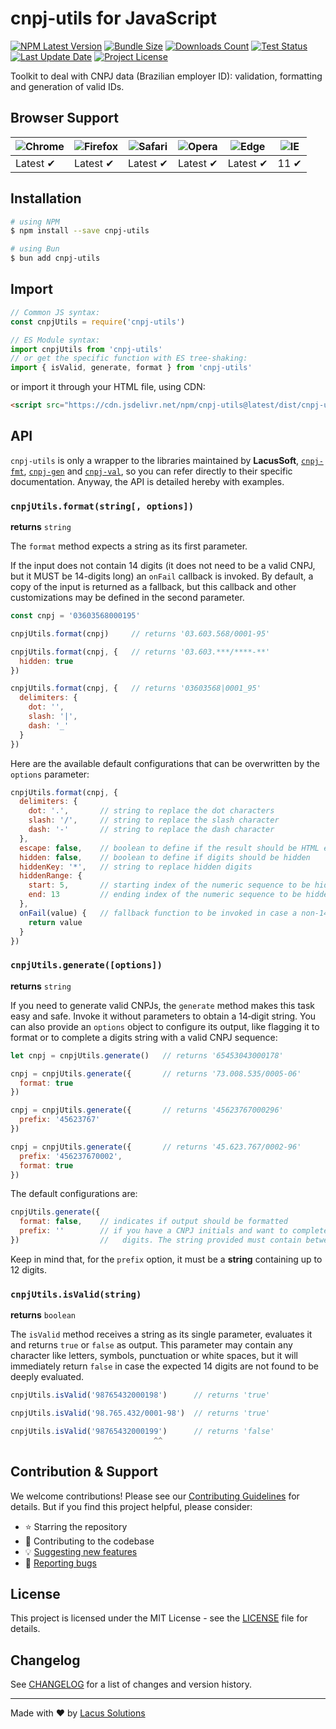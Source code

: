 # cnpj-utils for JavaScript

[![NPM Latest Version](https://img.shields.io/npm/v/cnpj-utils)](https://npmjs.com/package/cnpj-utils)
[![Bundle Size](https://img.shields.io/bundlephobia/min/cnpj-utils?label=bundle%20size)](https://bundlephobia.com/package/cnpj-utils)
[![Downloads Count](https://img.shields.io/npm/dm/cnpj-utils.svg)](https://npmjs.com/package/cnpj-utils)
[![Test Status](https://img.shields.io/github/actions/workflow/status/LacusSolutions/br-utils-js/ci.yml?label=ci/cd)](https://github.com/LacusSolutions/br-utils-js/actions)
[![Last Update Date](https://img.shields.io/github/last-commit/LacusSolutions/br-utils-js)](https://github.com/LacusSolutions/br-utils-js)
[![Project License](https://img.shields.io/github/license/LacusSolutions/br-utils-js)](https://github.com/LacusSolutions/br-utils-js/blob/main/LICENSE)

Toolkit to deal with CNPJ data (Brazilian employer ID): validation, formatting and generation of valid IDs.

## Browser Support

| ![Chrome](https://raw.github.com/alrra/browser-logos/master/src/chrome/chrome_48x48.png) | ![Firefox](https://raw.github.com/alrra/browser-logos/master/src/firefox/firefox_48x48.png) | ![Safari](https://raw.github.com/alrra/browser-logos/master/src/safari/safari_48x48.png) | ![Opera](https://raw.github.com/alrra/browser-logos/master/src/opera/opera_48x48.png) | ![Edge](https://raw.github.com/alrra/browser-logos/master/src/edge/edge_48x48.png) | ![IE](https://raw.github.com/alrra/browser-logos/master/src/archive/internet-explorer_9-11/internet-explorer_9-11_48x48.png) |
|--- | --- | --- | --- | --- | --- |
| Latest ✔ | Latest ✔ | Latest ✔ | Latest ✔ | Latest ✔ | 11 ✔ |

## Installation

```bash
# using NPM
$ npm install --save cnpj-utils

# using Bun
$ bun add cnpj-utils
```

## Import

```js
// Common JS syntax:
const cnpjUtils = require('cnpj-utils')

// ES Module syntax:
import cnpjUtils from 'cnpj-utils'
// or get the specific function with ES tree-shaking:
import { isValid, generate, format } from 'cnpj-utils'
```

or import it through your HTML file, using CDN:

```html
<script src="https://cdn.jsdelivr.net/npm/cnpj-utils@latest/dist/cnpj-utils.min.js"></script>
```

## API

`cnpj-utils` is only a wrapper to the libraries maintained by **LacusSoft**, [`cnpj-fmt`](https://www.npmjs.com/package/@lacussoft/cnpj-fmt), [`cnpj-gen`](https://www.npmjs.com/package/@lacussoft/cnpj-gen) and [`cnpj-val`](https://www.npmjs.com/package/@lacussoft/cnpj-val), so you can refer directly to their specific documentation. Anyway, the API is detailed hereby with examples.

### `cnpjUtils.format(string[, options])`

**returns** `string`

The `format` method expects a string as its first parameter.

If the input does not contain 14 digits (it does not need to be a valid CNPJ, but it MUST be 14-digits long) an `onFail` callback is invoked. By default, a copy of the input is returned as a fallback, but this callback and other customizations may be defined in the second parameter.

```js
const cnpj = '03603568000195'

cnpjUtils.format(cnpj)     // returns '03.603.568/0001-95'

cnpjUtils.format(cnpj, {   // returns '03.603.***/****-**'
  hidden: true
})

cnpjUtils.format(cnpj, {   // returns '03603568|0001_95'
  delimiters: {
    dot: '',
    slash: '|',
    dash: '_'
  }
})
```

Here are the available default configurations that can be overwritten by the `options` parameter:

```js
cnpjUtils.format(cnpj, {
  delimiters: {
    dot: '.',       // string to replace the dot characters
    slash: '/',     // string to replace the slash character
    dash: '-'       // string to replace the dash character
  },
  escape: false,    // boolean to define if the result should be HTML escaped
  hidden: false,    // boolean to define if digits should be hidden
  hiddenKey: '*',   // string to replace hidden digits
  hiddenRange: {
    start: 5,       // starting index of the numeric sequence to be hidden (min 0)
    end: 13         // ending index of the numeric sequence to be hidden (max 13)
  },
  onFail(value) {   // fallback function to be invoked in case a non-14-digits is passed
    return value
  }
})
```

### `cnpjUtils.generate([options])`

**returns** `string`

If you need to generate valid CNPJs, the `generate` method makes this task easy and safe. Invoke it without parameters to obtain a 14‑digit string. You can also provide an `options` object to configure its output, like flagging it to format or to complete a digits string with a valid CNPJ sequence:

```js
let cnpj = cnpjUtils.generate()   // returns '65453043000178'

cnpj = cnpjUtils.generate({       // returns '73.008.535/0005-06'
  format: true
})

cnpj = cnpjUtils.generate({       // returns '45623767000296'
  prefix: '45623767'
})

cnpj = cnpjUtils.generate({       // returns '45.623.767/0002-96'
  prefix: '456237670002',
  format: true
})
```

The default configurations are:

```js
cnpjUtils.generate({
  format: false,    // indicates if output should be formatted
  prefix: ''        // if you have a CNPJ initials and want to complete it with valid
})                  //   digits. The string provided must contain between 1 and 12 digits!
```

Keep in mind that, for the `prefix` option, it must be a **string** containing up to 12 digits.

### `cnpjUtils.isValid(string)`

**returns** `boolean`

The `isValid` method receives a string as its single parameter, evaluates it and returns `true` or `false` as output. This parameter may contain any character like letters, symbols, punctuation or white spaces, but it will immediately return `false` in case the expected 14 digits are not found to be deeply evaluated.


```js
cnpjUtils.isValid('98765432000198')      // returns 'true'

cnpjUtils.isValid('98.765.432/0001-98')  // returns 'true'

cnpjUtils.isValid('98765432000199')      // returns 'false'
                                ^^
```

## Contribution & Support

We welcome contributions! Please see our [Contributing Guidelines](https://github.com/LacusSolutions/br-utils-js/blob/main/CONTRIBUTING.md) for details. But if you find this project helpful, please consider:

- ⭐ Starring the repository
- 🤝 Contributing to the codebase
- 💡 [Suggesting new features](https://github.com/LacusSolutions/br-utils-js/issues)
- 🐛 [Reporting bugs](https://github.com/LacusSolutions/br-utils-js/issues)

## License

This project is licensed under the MIT License - see the [LICENSE](https://github.com/LacusSolutions/br-utils-js/blob/main/LICENSE) file for details.

## Changelog

See [CHANGELOG](tps://github.com/LacusSolutions/br-utils-js/blob/main/packages/cnpj-utils/CHANGELOG.md) for a list of changes and version history.

---

Made with ❤️ by [Lacus Solutions](https://github.com/LacusSolutions)
